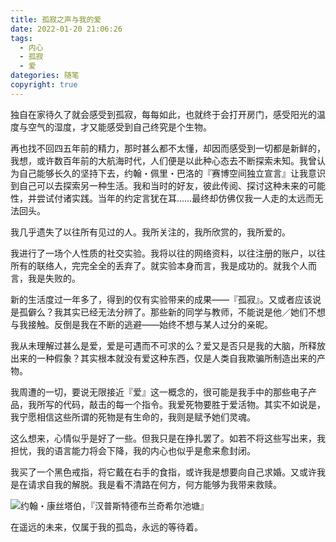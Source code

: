 ```yaml
---
title: 孤寂之声与我的爱
date: 2022-01-20 21:06:26
tags:
  - 内心
  - 孤寂
  - 爱
dategories: 随笔
copyright: true
---
```


独自在家待久了就会感受到孤寂，每每如此，也就终于会打开房门，感受阳光的温度与空气的湿度，才又能感受到自己终究是个生物。
<!--more-->

再也找不回四五年前的精力，那时甚么都不太懂，却因而感受到一切都是新鲜的，我想，或许数百年前的大航海时代，人们便是以此种心态去不断探索未知。我曾认为自己能够长久的坚持下去，约翰・佩里・巴洛的『赛博空间独立宣言』让我意识到自己可以去探索另一种生活。我和当时的好友，彼此传阅、探讨这种未来的可能性，并尝试付诸实践。当年的约定言犹在耳……最终却仿佛仅我一人走的太远而无法回头。

我几乎遗失了以往所有见过的人。我所关注的，我所欣赏的，我所爱的。

我进行了一场个人性质的社交实验。我将以往的网络资料，以往注册的账户，以往所有的联络人，完完全全的丢弃了。就实验本身而言，我是成功的。就我个人而言，我是失败的。

新的生活度过一年多了，得到的仅有实验带来的成果——『孤寂』。又或者应该说是孤僻么？我其实已经无法分辨了。那些新的同学与教师，不能说是他／她们不想与我接触。反倒是我在不断的逃避——始终不想与某人过分的亲昵。

我从未理解过甚么是爱，爱是可遇而不可求的么？爱又是否只是我的大脑，所释放出来的一种假象？其实根本就没有爱这种东西，仅是人类自我欺骗所制造出来的产物。

我周遭的一切，要说无限接近『爱』这一概念的，很可能是我手中的那些电子产品，我所写的代码，敲击的每一个指令。我爱死物要胜于爱活物。其实不如说是，我宁愿相信这些所谓的死物是有生命的，我则是赋予她们灵魂。

这么想来，心情似乎是好了一些。但我只是在挣扎罢了。如若不将这些写出来，我担忧，我的语言能力将会下降，我的内心也似乎是愈来愈封闭。

我买了一个黑色戒指，将它戴在右手的食指，或许我是想要向自己求婚。又或许我是在请求自我的解脱。我是看不清路在何方，何方能够为我带来救赎。

![约翰・康丝塔伯，『汉普斯特德布兰奇希尔池塘』](constable_branch-hill-pond-880.jpg)

在遥远的未来，仅属于我的孤岛，永远的等待着。

